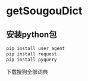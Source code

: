 # getSougouDict
## 安装python包 

```r
pip install user_agent
pip install request
pip install pyquery
```
下载搜狗全部词典
